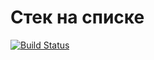 ﻿# Стек на списке

[![Build Status](https://travis-ci.org/AleksandraSavosina/381706-2_savosina_labs.svg?branch=lab_stacklist)](https://travis-ci.org/AleksandraSavosina/381706-2_savosina_labs)
